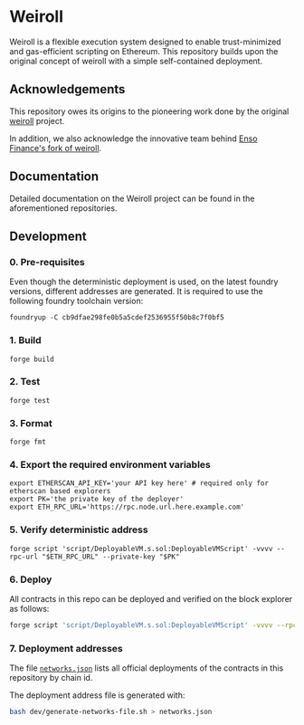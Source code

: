 # Weiroll

Weiroll is a flexible execution system designed to enable trust-minimized and gas-efficient scripting on Ethereum. This repository builds upon the original concept of weiroll with a simple self-contained deployment.

## Acknowledgements

This repository owes its origins to the pioneering work done by the original [weiroll](https://github.com/weiroll/weiroll) project.

In addition, we also acknowledge the innovative team behind [Enso Finance's fork of weiroll](https://github.com/enso-finance/enso-weiroll).

## Documentation

Detailed documentation on the Weiroll project can be found in the aforementioned repositories.

## Development

### 0. Pre-requisites

Even though the deterministic deployment is used, on the latest foundry versions, different addresses are generated.
It is required to use the following foundry toolchain version:

```shell
foundryup -C cb9dfae298fe0b5a5cdef2536955f50b8c7f0bf5
```

### 1. Build

```shell
forge build
```

### 2. Test

```shell
forge test
```

### 3. Format

```shell
forge fmt
```

### 4. Export the required environment variables

```shell
export ETHERSCAN_API_KEY='your API key here' # required only for etherscan based explorers
export PK='the private key of the deployer'
export ETH_RPC_URL='https://rpc.node.url.here.example.com'
````

### 5. Verify deterministic address

```shell
forge script 'script/DeployableVM.s.sol:DeployableVMScript' -vvvv --rpc-url "$ETH_RPC_URL" --private-key "$PK"
```

### 6. Deploy

All contracts in this repo can be deployed and verified on the block explorer as follows:

```sh
forge script 'script/DeployableVM.s.sol:DeployableVMScript' -vvvv --rpc-url "$ETH_RPC_URL" --private-key "$PK" --verify --broadcast
```

### 7. Deployment addresses

The file [`networks.json`](./networks.json) lists all official deployments of the contracts in this repository by chain id.

The deployment address file is generated with:
```sh
bash dev/generate-networks-file.sh > networks.json
```
